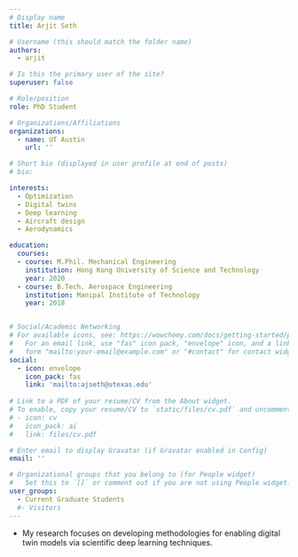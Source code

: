 ```yaml
---
# Display name
title: Arjit Seth

# Username (this should match the folder name)
authors:
  - arjit

# Is this the primary user of the site?
superuser: false

# Role/position
role: PhD Student

# Organizations/Affiliations
organizations:
  - name: UT Austin
    url: ''

# Short bio (displayed in user profile at end of posts)
# bio: 

interests:
  - Optimization
  - Digital twins
  - Deep learning
  - Aircraft design
  - Aerodynamics

education:
  courses:
  - course: M.Phil. Mechanical Engineering
    institution: Hong Kong University of Science and Technology
    year: 2020
  - course: B.Tech. Aerospace Engineering
    institution: Manipal Institute of Technology
    year: 2018


# Social/Academic Networking
# For available icons, see: https://wowchemy.com/docs/getting-started/page-builder/#icons
#   For an email link, use "fas" icon pack, "envelope" icon, and a link in the
#   form "mailto:your-email@example.com" or "#contact" for contact widget.
social:
  - icon: envelope
    icon_pack: fas
    link: 'mailto:ajseth@utexas.edu'
  
# Link to a PDF of your resume/CV from the About widget.
# To enable, copy your resume/CV to `static/files/cv.pdf` and uncomment the lines below.
# - icon: cv
#   icon_pack: ai
#   link: files/cv.pdf

# Enter email to display Gravatar (if Gravatar enabled in Config)
email: ''

# Organizational groups that you belong to (for People widget)
#   Set this to `[]` or comment out if you are not using People widget.
user_groups:
  - Current Graduate Students
  #- Visitors
---
```


- My research focuses on developing methodologies for enabling digital twin models via scientific deep learning techniques.
